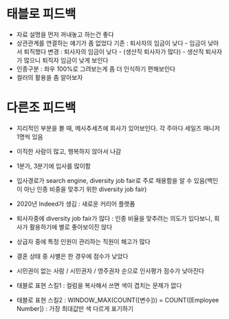 # 태블로 피드백
- 자료 설명을 먼저 꺼내놓고 하는건 좋다
- 상관관계를 연결하는 얘기가 좀 없었다
기존 : 퇴사자의 임금이 낮다 - 임금이 낮아서 퇴직했다
변경 : 퇴사자의 임금이 낮다 - (생산직 퇴사자가 많다) - 생산직 퇴사자가 많으니 퇴직자 임금이 낮게 보인다
- 인종구분 : 좌우 100%로 그려보는게 좀 더 인식하기 편해보인다
- 컬러의 활용을 좀 알아보자

# 다른조 피드백
- 지리적인 부분을 볼 때, 메사추세츠에 회사가 있어보인다. 각 주마다 세일즈 매니저 1명씩 있음
- 이직한 사람이 많고, 행복하지 않아서 나감

- 1분가, 3분기에 입사를 많이함
- 입사경로가 search engine, diversity job fair로 주로 채용함을 알 수 있음(백인이 아닌 인종 비중을 맞추기 위한 diversity job fair)
- 2020년 Indeed가 생김 : 새로운 커리어 플랫폼

- 퇴사자중에 diversity job fair가 많다 : 인종 비율을 맞추려는 의도가 있다보니, 회사가 활용하기에 별로 좋아보이진 않다
- 상급자 중에 특정 인원이 관리하는 직원이 해고가 많다
- 결혼 상태 중 사별은 한 경우에 점수가 낮았다
- 시민권이 없는 사람 / 시민권자 / 영주권자 순으로 인사평가 점수가 낮아진다

- 태블로 표현 스킬1 : 컬럼을 복사해서 쓰면 색이 겹치는 문제가 없다
- 태블로 표현 스킬2 : WINDOW_MAX(COUNT([변수])) = COUNT([Employee Number]) : 가장 최대값만 색 다르게 표기하기
